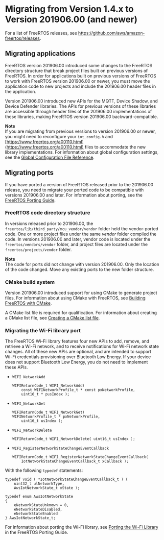 # Migrating from Version 1\.4\.x to Version 201906\.00 \(and newer\)<a name="porting-migration"></a>

For a list of FreeRTOS releases, see [https://github\.com/aws/amazon\-freertos/releases](https://github.com/aws/amazon-freertos/releases)\.

## Migrating applications<a name="w3aac13b5"></a>

FreeRTOS version 201906\.00 introduced some changes to the FreeRTOS directory structure that break project files built on previous versions of FreeRTOS\. In order for applications built on previous versions of FreeRTOS to work with FreeRTOS version 201906\.00 or newer, you must move the application code to new projects and include the 201906\.00 header files in the application\.

Version 201906\.00 introduced new APIs for the MQTT, Device Shadow, and Device Defender libraries\. The APIs for previous versions of these libraries are accessible through header files of the 201906\.00 implementations of these libraries, making FreeRTOS version 201906\.00 backward\-compatible\.

**Note**  
If you are migrating from previous versions to version 201906\.00 or newer, you might need to reconfigure your `iot_config.h` and [https://www.freertos.org/a00110.html](https://www.freertos.org/a00110.html) files to accommodate the new library implementations\. For information about global configuration settings, see the [ Global Configuration File Reference](https://docs.aws.amazon.com/freertos/latest/lib-ref/c-sdk/main/global_library_config.html#IOT_CONFIG_FILE)\.

## Migrating ports<a name="w3aac13b7"></a>

If you have ported a version of FreeRTOS released prior to the 201906\.00 release, you need to migrate your ported code to be compatible with versions 201906\.00 and later\. For information about porting, see the [FreeRTOS Porting Guide](https://docs.aws.amazon.com/freertos/latest/portingguide/)\.

### FreeRTOS code directory structure<a name="w3aac13b7b5"></a>

In versions released prior to 201906\.00, the `freertos/lib/third_party/mcu_vendor/vendor` folder held the vendor\-ported code\. One or more project files under the same *vendor* folder compiled the code\. In versions 201906\.00 and later, vendor code is located under the `freertos/vendors/vendor` folder, and project files are located under the `freertos/projects/vendor` folder\.

**Note**  
The code for ports did not change with version 201906\.00\. Only the location of the code changed\. Move any existing ports to the new folder structure\.

### CMake build system<a name="w3aac13b7b7"></a>

Version 201906\.00 introduced support for using CMake to generate project files\. For information about using CMake with FreeRTOS, see [Building FreeRTOS with CMake](building-cmake.md)\.

A CMake list file is required for qualification\. For information about creating a CMake list file, see [Creating a CMake list file](porting-cmake-setup.md)\.

### Migrating the Wi\-Fi library port<a name="migrate-wifi"></a>

The FreeRTOS Wi\-Fi library features four new APIs to add, remove, and retrieve a Wi\-Fi network, and to receive notifications for Wi\-Fi network state changes\. All of these new APIs are optional, and are intended to support Wi\-Fi credentials provisioning over Bluetooth Low Energy\. If your device does not support Bluetooth Low Energy, you do not need to implement these APIs\.
+ `WIFI_NetworkAdd`

  ```
  WIFIReturnCode_t WIFI_NetworkAdd( 
      const WIFINetworkProfile_t * const pxNetworkProfile,
      uint16_t * pusIndex );
  ```
+ `WIFI_NetworkGet`

  ```
  WIFIReturnCode_t WIFI_NetworkGet( 
  WIFINetworkProfile_t * pxNetworkProfile,
      uint16_t usIndex );
  ```
+ `WIFI_NetworkDelete`

  ```
  WIFIReturnCode_t WIFI_NetworkDelete( uint16_t usIndex );
  ```
+ `WIFI_RegisterNetworkStateChangeEventCallback`

  ```
  WIFIReturnCode_t WIFI_RegisterNetworkStateChangeEventCallback( 
      IotNetworkStateChangeEventCallback_t xCallback );
  ```

With the following `typedef` statements:

```
typedef void ( *IotNetworkStateChangeEventCallback_t ) ( 
    uint32_t ulNetworkType, 
    AwsIotNetworkState_t xState );
```

```
typedef enum AwsIotNetworkState
{
    eNetworkStateUnknown = 0,
    eNetworkStateDisabled,
    eNetworkStateEnabled
} AwsIotNetworkState_t;
```

For information about porting the Wi\-Fi library, see [Porting the Wi\-Fi Library](https://docs.aws.amazon.com/freertos/latest/portingguide/afr-porting-wifi.html) in the FreeRTOS Porting Guide\.
